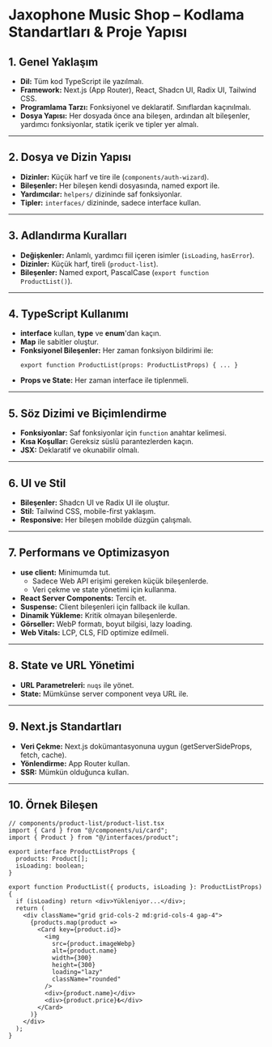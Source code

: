 # Jaxophone Music Shop – Kodlama Standartları & Proje Yapısı

## 1. Genel Yaklaşım

- **Dil:** Tüm kod TypeScript ile yazılmalı.
- **Framework:** Next.js (App Router), React, Shadcn UI, Radix UI, Tailwind CSS.
- **Programlama Tarzı:** Fonksiyonel ve deklaratif. Sınıflardan kaçınılmalı.
- **Dosya Yapısı:** Her dosyada önce ana bileşen, ardından alt bileşenler, yardımcı fonksiyonlar, statik içerik ve tipler yer almalı.

---

## 2. Dosya ve Dizin Yapısı

- **Dizinler:** Küçük harf ve tire ile (`components/auth-wizard`).
- **Bileşenler:** Her bileşen kendi dosyasında, named export ile.
- **Yardımcılar:** `helpers/` dizininde saf fonksiyonlar.
- **Tipler:** `interfaces/` dizininde, sadece interface kullan.

---

## 3. Adlandırma Kuralları

- **Değişkenler:** Anlamlı, yardımcı fiil içeren isimler (`isLoading`, `hasError`).
- **Dizinler:** Küçük harf, tireli (`product-list`).
- **Bileşenler:** Named export, PascalCase (`export function ProductList()`).

---

## 4. TypeScript Kullanımı

- **interface** kullan, **type** ve **enum**'dan kaçın.
- **Map** ile sabitler oluştur.
- **Fonksiyonel Bileşenler:** Her zaman fonksiyon bildirimi ile:
  ```tsx
  export function ProductList(props: ProductListProps) { ... }
  ```
- **Props ve State:** Her zaman interface ile tiplenmeli.

---

## 5. Söz Dizimi ve Biçimlendirme

- **Fonksiyonlar:** Saf fonksiyonlar için `function` anahtar kelimesi.
- **Kısa Koşullar:** Gereksiz süslü parantezlerden kaçın.
- **JSX:** Deklaratif ve okunabilir olmalı.

---

## 6. UI ve Stil

- **Bileşenler:** Shadcn UI ve Radix UI ile oluştur.
- **Stil:** Tailwind CSS, mobile-first yaklaşım.
- **Responsive:** Her bileşen mobilde düzgün çalışmalı.

---

## 7. Performans ve Optimizasyon

- **use client:** Minimumda tut.
  - Sadece Web API erişimi gereken küçük bileşenlerde.
  - Veri çekme ve state yönetimi için kullanma.
- **React Server Components:** Tercih et.
- **Suspense:** Client bileşenleri için fallback ile kullan.
- **Dinamik Yükleme:** Kritik olmayan bileşenlerde.
- **Görseller:** WebP formatı, boyut bilgisi, lazy loading.
- **Web Vitals:** LCP, CLS, FID optimize edilmeli.

---

## 8. State ve URL Yönetimi

- **URL Parametreleri:** `nuqs` ile yönet.
- **State:** Mümkünse server component veya URL ile.

---

## 9. Next.js Standartları

- **Veri Çekme:** Next.js dokümantasyonuna uygun (getServerSideProps, fetch, cache).
- **Yönlendirme:** App Router kullan.
- **SSR:** Mümkün olduğunca kullan.

---

## 10. Örnek Bileşen

```tsx
// components/product-list/product-list.tsx
import { Card } from "@/components/ui/card";
import { Product } from "@/interfaces/product";

export interface ProductListProps {
  products: Product[];
  isLoading: boolean;
}

export function ProductList({ products, isLoading }: ProductListProps) {
  if (isLoading) return <div>Yükleniyor...</div>;
  return (
    <div className="grid grid-cols-2 md:grid-cols-4 gap-4">
      {products.map(product =>
        <Card key={product.id}>
          <img
            src={product.imageWebp}
            alt={product.name}
            width={300}
            height={300}
            loading="lazy"
            className="rounded"
          />
          <div>{product.name}</div>
          <div>{product.price}₺</div>
        </Card>
      )}
    </div>
  );
}
``` 